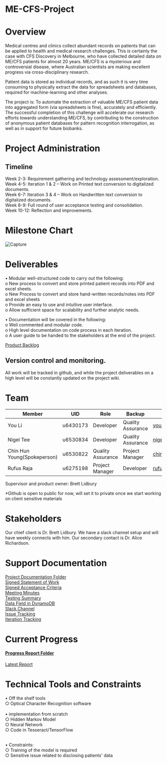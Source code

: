 # ME-CFS-Project

# Overview

Medical centres and clinics collect abundant records on patients that can be applied to health and medical research challenges. This is certainly the case with CFS Discovery in Melbourne, who have collected detailed data on ME/CFS patients for almost 20 years. ME/CFS is a mysterious and controversial disease, where Australian scientists are making excellent progress via cross-disciplinary research.

Patient data is stored as individual records, and as such it is very time consuming to physically extract the data for spreadsheets and databases, required for machine-learning and other analyses.

The project is: To automate the extraction of valuable ME/CFS patient data into aggregated form (via spreadsheets is fine), accurately and efficiently. The successful completion of this challenge will accelerate our research efforts towards understanding ME/CFS, by contributing to the construction of anonymous patient databases for pattern recognition interrogation, as well as in support for future biobanks.

# Project Administration
## Timeline
Week 2-3: Requirement gathering and technology assessment/exploration. <br />
Week 4-5: Iteration 1 & 2 – Work on Printed text conversion to digitalized documents.<br />
Week 6-7: Iteration 3 & 4 – Work on Handwritten text conversion to digitalized documents.<br />
Week 8-9: Full round of user acceptance testing and consolidation.<br />
Week 10-12: Reflection and improvements.<br />

# Milestone Chart  
![Capture](https://user-images.githubusercontent.com/48378032/54085406-e43c8080-4391-11e9-8377-8812cc0b8870.PNG)

# Deliverables
•	Modular well-structured code to carry out the following:<br />
o	New process to convert and store printed patient records into PDF and excel sheets. <br />
o	New Process to convert and store hand-written records/notes into PDF and excel sheets<br />
o	Provide an easy to use and intuitive user interface. <br />
o	Allow sufficient space for scalability and further analytic needs. <br />

•	Documentation will be covered in the following:<br />
o	Well commented and modular code. <br />
o	High level documentation on code process in each iteration. <br />
o	A user guide to be handed to the stakeholders at the end of the project.<br />

[Product Backlog](https://drive.google.com/open?id=154SpNfr9QrG_j6Xw1HOSoIcJ5UUipYOH)<br />

## Version control and monitoring.<br />
All work will be tracked in github, and while the project deliverables on a high level will be constantly updated on the project wiki. <br />

# Team
|Member| UID|	Role|	Backup|	Email|
| --- | --- | --- | --- | --- |
|You Li|u6430173|Developer| 	Quality Assurance|	you.li@anu.edu.au|
|Nigel Tee|u6530834|Developer|	Quality Assurance|	nigel.tee@anu.edu.au|
|Chin Hun Young(Spokeperson)|u6530822|Quality Assurance|	Project Manager|	chin.young@anu.edu.au|
|Rufus Raja|u6275198	|Project Manager|	Developer|	rufus.raja@anu.edu.au|

Supervisor and product owner: Brett Lidbury  

*Github is open to public for now, will set it to private once we start working on client sensitive materials

# Stakeholders
Our chief client is Dr. Brett Lidbury. We have a slack channel setup and will have weekly connects with him. Our secondary contact is Dr. Alice Richardson. 

# Support Documentation

[Project Documentation Folder](https://drive.google.com/open?id=1fHtWXQIDxyIFErwrestoyBETrUFVW-Yq)<br />
[Signed Statement of Work](https://docs.google.com/document/d/1eFEJfMPe0xbD6Jfw6KpZf4wzqcFAI8vjizMkaUJH-Dk/edit?usp=sharing)<br />
[Signed Acceptance Criteria](https://drive.google.com/open?id=154SpNfr9QrG_j6Xw1HOSoIcJ5UUipYOH)<br />
[Meeting Minutes](https://drive.google.com/open?id=1PdPVHMijHiBvzMBqYQPptPX4WbBsXGjE)<br />
[Testing Summary](https://drive.google.com/open?id=1GlXRLAL1TPeR7_wVfNAkTnE9Sw4SnoZHDcEf3BC4tjs)<br />
[Data Field in DynamoDB](https://drive.google.com/file/d/1NbsGXRXQ0QnQ8ItyiEVDQO5VlD8_Rv8t/view?usp=sharing)<br />
[Slack Channel](https://mecfs-workspace.slack.com/messages/CGPA6LS90/)<br />
[Issue Tracking](https://github.com/u6530822/ME-CFS-Project/issues)<br />
[Iteration Tracking](https://drive.google.com/drive/u/1/folders/1c-zunhc9ArRkqTRCivM0X3Kt2iIH-1Nx)<br />


# Current Progress
#### [Progress Report Folder](https://drive.google.com/drive/u/1/folders/1_xgkb4bs7dScdkAQv_ZJaXaIq126nBvf)<br />
[Latest Report](https://drive.google.com/open?id=1JB9lKHz7MoSZC59oYe-F8u0W19tvWBaK)<br />

# Technical Tools and Constraints
•	Off the shelf tools<br />
  ○ Optical Character Recognition software <br />
<br />
•	implementation from scratch<br />
  ○ Hidden Markov Model<br />
  ○ Neural Network<br />
  ○ Code in Tesseract/TensorFlow<br />
<br />

•	Constraints:<br />
  ○ Training of the model is required<br />
  ○ Sensitive issue related to disclosing patients' data<br />



